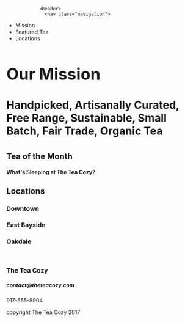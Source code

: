 <!DOCTYPE html>
  <html>
    <head>
      <title>Tea Cozy</title>
        <meta name="viewport" content="width=device-width,initial-scale=1" >
          <link href='css tea cozy.css' rel='stylesheet'>
          <link  href="../images/img-tea-cozy-logo.webp" rel="images">
          <link href="../images/img-mission-background.webp" rel="images">
    </head>
            <body>
              <script src='script.js'></script>
 
                <header>
                  <nav class="navigation">
<ul>
  <li>Mission</li>
<li>Featured Tea</li>
<li>Locations</li>
  </ul>
  </nav>
  </header> 
<h1>
  <div class="container">

<h2>Our Mission</h2>
<h4>Handpicked, Artisanally Curated, Free Range, Sustainable, Small Batch, Fair Trade, 
Organic Tea</h4>
</div>
</h1> 


<h2>Tea of the Month</h2>
  <h4>What's Sleeping at The Tea Cozy?</h4>

<div class="last-sec">
<h2>Locations</h2>


<div class="box" id="one">
<h3>Downtown</h3>
</div>

<div class="box" id="two"> 
<h3>East Bayside</h3>
</div>

<div class="box" id="three">
<h3>Oakdale</h3>
</div>

<br>
<div class="footer">
<h3>The Tea Cozy</h3>
<h5>contact@theteacozy.com</h5>
<p>917-555-8904</p>
</div>

<div class="copyright">
<p>copyright The Tea Cozy 2017</p>
</div>
